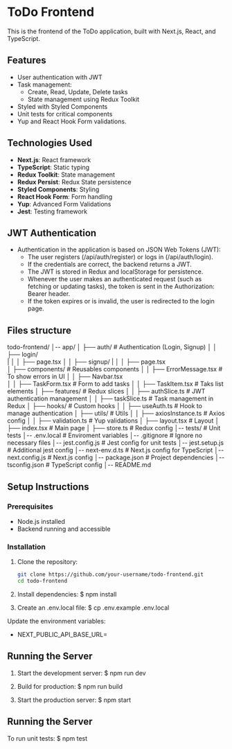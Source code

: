 # ToDo Frontend

This is the frontend of the ToDo application, built with Next.js, React, and TypeScript.

## Features

- User authentication with JWT
- Task management:
  - Create, Read, Update, Delete tasks
  - State management using Redux Toolkit
- Styled with Styled Components
- Unit tests for critical components
- Yup and React Hook Form validations.

## Technologies Used

- **Next.js**: React framework
- **TypeScript**: Static typing
- **Redux Toolkit**: State management
- **Redux Persist**: Redux State persistence 
- **Styled Components**: Styling
- **React Hook Form**: Form handling
- **Yup**: Advanced Form Validations
- **Jest**: Testing framework

## JWT Authentication

- Authentication in the application is based on JSON Web Tokens (JWT):
  - The user registers (/api/auth/register) or logs in (/api/auth/login).
  - If the credentials are correct, the backend returns a JWT.
  - The JWT is stored in Redux and localStorage for persistence.
  - Whenever the user makes an authenticated request (such as fetching or updating tasks), the token is sent in the Authorization: Bearer <TOKEN> header.
  - If the token expires or is invalid, the user is redirected to the login page.
  
## Files structure
todo-frontend/
│-- app/
│   ├── auth/                       # Authentication (Login, Signup)
│   │   ├── login/  
|   │   │   ├── page.tsx
│   │   ├── signup/
|   │   │   ├── page.tsx  
│   ├── components/                 # Reusables components
│   │   ├── ErrorMessage.tsx        # To show errors in UI
│   │   ├── Navbar.tsx      
│   │   ├── TaskForm.tsx            # Form to add tasks
│   │   ├── TaskItem.tsx            # Taks list elements
│   ├── features/                   # Redux slices
│   │   ├── authSlice.ts            # JWT authentication management
│   │   ├── taskSlice.ts            # Task management in Redux
│   ├── hooks/                      # Custom hooks
│   │   ├── useAuth.ts              # Hook to manage authentication
│   ├── utils/                      # Utils
│   │   ├── axiosInstance.ts        # Axios config
│   │   ├── validation.ts           # Yup validations
│   ├── layout.tsx                  # Layout
│   ├── index.tsx                   # Main page
│   ├── store.ts                    # Redux config
│-- tests/                          # Unit tests
│-- .env.local                      # Enviroment variables
│-- .gitignore                      # Ignore no necessary files
│-- jest.config.js                  # Jest config for unit tests
│-- jest.setup.js                   # Additional jest config
│-- next-env.d.ts                   # Next.js config for TypeScript
│-- next.config.js                  # Next.js config
│-- package.json                    # Project dependencies
│-- tsconfig.json                   # TypeScript config
│-- README.md                       



## Setup Instructions

### Prerequisites

- Node.js installed
- Backend running and accessible

### Installation

1. Clone the repository:
   ```bash
   git clone https://github.com/your-username/todo-frontend.git
   cd todo-frontend

2. Install dependencies:
    $ npm install

3. Create an .env.local file:
   $ cp .env.example .env.local

Update the environment variables:
-   NEXT_PUBLIC_API_BASE_URL=<Backend Base URL>

## Running the Server

1. Start the development server:
    $ npm run dev

2. Build for production:
    $ npm run build

3. Start the production server:
   $ npm start

## Running the Server
To run unit tests:
    $ npm test
    